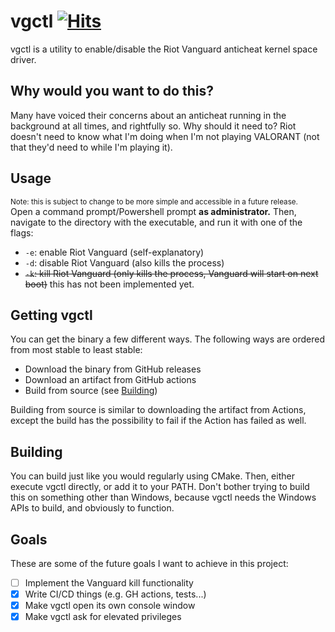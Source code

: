 # vgctl [![Hits](https://hits.seeyoufarm.com/api/count/incr/badge.svg?url=https%3A%2F%2Fgithub.com%2Fstanekondrej%2Fvgctl&count_bg=%232600FF&title_bg=%23000000&icon=&icon_color=%23E7E7E7&title=hits&edge_flat=true)](https://hits.seeyoufarm.com)


vgctl is a utility to enable/disable the Riot Vanguard anticheat kernel space driver.

## Why would you want to do this?

Many have voiced their concerns about an anticheat running in the background at all times, and rightfully
so. Why should it need to? Riot doesn't need to know what I'm doing when I'm not playing VALORANT (not
that they'd need to while I'm playing it).

## Usage

<sup>Note: this is subject to change to be more simple and accessible in a future release.</sup>  
Open a command prompt/Powershell prompt **as administrator.** Then, navigate to the directory with
the executable, and run it with one of the flags:

- `-e`: enable Riot Vanguard (self-explanatory)
- `-d`: disable Riot Vanguard (also kills the process)
- ~~`-k`: kill Riot Vanguard (only kills the process, Vanguard will start on next boot)~~ this has
not been implemented yet.

## Getting vgctl

You can get the binary a few different ways. The following ways are ordered from most stable 
to least stable:

- Download the binary from GitHub releases 
- Download an artifact from GitHub actions 
- Build from source (see [Building](#building))

Building from source is similar to downloading the artifact from Actions, except the build has 
the possibility to fail if the Action has failed as well.

## Building

You can build just like you would regularly using CMake. Then, either execute vgctl directly,
or add it to your PATH. Don't bother trying to build this on something other than Windows, because
vgctl needs the Windows APIs to build, and obviously to function.

## Goals

These are some of the future goals I want to achieve in this project:

- [ ] Implement the Vanguard kill functionality
- [x] Write CI/CD things (e.g. GH actions, tests...)
- [x] Make vgctl open its own console window
- [x] Make vgctl ask for elevated privileges
